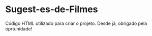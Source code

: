 # Sugest-es-de-Filmes
Código HTML utilizado para criar o projeto.
Desde já, obrigado pela oprtunidade!
